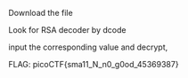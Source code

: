 Download the file

Look for RSA decoder by dcode

input the corresponding value and decrypt,

FLAG: picoCTF{sma11_N_n0_g0od_45369387}
